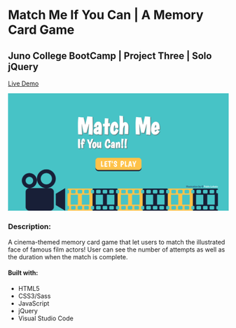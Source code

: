 # Match Me If You Can | A Memory Card Game 

## Juno College BootCamp | Project Three | Solo jQuery 

[Live Demo](https://mantonionip.github.io/match-me-game/)

![](assets/screenShot.png)

### Description:
A cinema-themed memory card game that let users to match the illustrated face of famous film actors! User can see the number of attempts as well as the duration when the match is complete.

#### Built with:

* HTML5
* CSS3/Sass
* JavaScript
* jQuery
* Visual Studio Code
